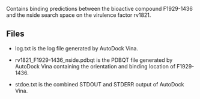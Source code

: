 Contains binding predictions between the bioactive compound F1929-1436 and the nside search space on the virulence factor rv1821.

## Files

- log.txt is the log file generated by AutoDock Vina.

- rv1821_F1929-1436_nside.pdbqt is the PDBQT file generated by AutoDock Vina containing the orientation and binding location of F1929-1436.

- stdoe.txt is the combined STDOUT and STDERR output of AutoDock Vina.

